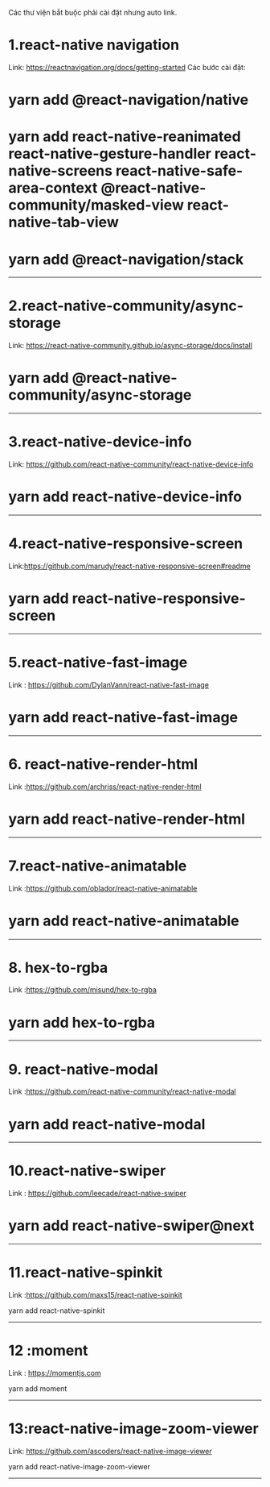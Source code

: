Các thư viện bắt buộc phải cài đặt nhưng auto link.

# 1.react-native navigation

Link: https://reactnavigation.org/docs/getting-started
Các bước cài đặt:

# yarn add @react-navigation/native

# yarn add react-native-reanimated react-native-gesture-handler react-native-screens react-native-safe-area-context @react-native-community/masked-view react-native-tab-view

# yarn add @react-navigation/stack

---

# 2.react-native-community/async-storage

Link: https://react-native-community.github.io/async-storage/docs/install

# yarn add @react-native-community/async-storage

---

# 3.react-native-device-info

Link: https://github.com/react-native-community/react-native-device-info

# yarn add react-native-device-info

---

# 4.react-native-responsive-screen

Link:https://github.com/marudy/react-native-responsive-screen#readme

# yarn add react-native-responsive-screen

---

# 5.react-native-fast-image

Link : https://github.com/DylanVann/react-native-fast-image

# yarn add react-native-fast-image

---

# 6. react-native-render-html

Link :https://github.com/archriss/react-native-render-html

# yarn add react-native-render-html

---

# 7.react-native-animatable

Link :https://github.com/oblador/react-native-animatable

# yarn add react-native-animatable

---

# 8. hex-to-rgba

Link :https://github.com/misund/hex-to-rgba

# yarn add hex-to-rgba

---

# 9. react-native-modal

Link :https://github.com/react-native-community/react-native-modal

# yarn add react-native-modal

---

# 10.react-native-swiper

Link : https://github.com/leecade/react-native-swiper

# yarn add react-native-swiper@next

---

# 11.react-native-spinkit

Link :https://github.com/maxs15/react-native-spinkit

yarn add react-native-spinkit

---

# 12 :moment

Link : https://momentjs.com

yarn add moment

---

# 13:react-native-image-zoom-viewer

Link: https://github.com/ascoders/react-native-image-viewer

yarn add react-native-image-zoom-viewer

---
